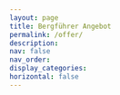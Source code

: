 ```yaml
---
layout: page
title: Bergführer Angebot
permalink: /offer/
description:
nav: false
nav_order:
display_categories:
horizontal: false
---
```


<html>
<head>
  <link rel="stylesheet" type="text/css" href="../projects/css/style.css">
  <style>
    /* CSS styling for the guide image */
    #details-container img {
      max-width: 200px; /* Adjust this value to control the maximum width of the image */
      max-height: 200px; /* Adjust this value to control the maximum height of the image */
    }

    #details-container {
        display: flex;
        flex-wrap: wrap;
        }

        .vertical-container {
            flex: 1;
            max-width: 300px;
            margin: 10px;
            border: 1px solid #ccc;
            padding: 10px;
            display: flex;
            flex-direction: column;
            align-items: center;
            }

        .horizontal-container {
        flex: 1;
        display: flex;
        align-items: center; /* Align the description vertically in the middle */
        margin: 10px;
        padding: 10px;
        }
  </style>
</head>
<body>
    <script>
        // Retrieve the userId from localStorage
        var guide = JSON.parse(localStorage.getItem('selectedMountain'));
        var selectedNumPersons = localStorage.getItem('selectedNumPersons')
    </script>

  <div id="details-container">
    <!-- Offer details will be displayed here -->
  </div>

  <script>
    function displayOfferDetails(guide, selectedNumPersons) {
        var detailsContainer = document.getElementById('details-container');

        // Create a vertical container div for the guide details
        var verticalContainer = document.createElement('div');
        verticalContainer.classList.add('vertical-container');
        detailsContainer.appendChild(verticalContainer);

        // Create a horizontal container div for the description
        var horizontalContainer = document.createElement('div');
        horizontalContainer.classList.add('horizontal-container');
        detailsContainer.appendChild(horizontalContainer);

        // Guide Image
        var guideImage = document.createElement('img');
        guideImage.src = guide.image_url;
        guideImage.alt = guide.name;
        verticalContainer.appendChild(guideImage);

        // Guide Name
        var guideName = document.createElement('p');
        guideName.textContent = guide.name;
        verticalContainer.appendChild(guideName);

        // Now, let's filter the displayed prices based on the selectedNumPersons
        if (selectedNumPersons == 1 && guide.price_one_person !== -1) {
            // Display only the price for 1 person
            var costOne = document.createElement('p');
            costOne.textContent = 'Preis (1 Person): ' + guide.price_one_person + ' EUR';
            verticalContainer.appendChild(costOne);
        } else if (selectedNumPersons == 2 && guide.price_two_person !== -1) {
            // Display only the price for 2 persons
            var costTwo = document.createElement('p');
            costTwo.textContent = 'Preis (2 Personen): ' + guide.price_two_person + ' EUR';
            verticalContainer.appendChild(costTwo);
        } else if (selectedNumPersons == 3 && guide.price_three_person !== -1) {
            // Display only the price for 3 persons
            var costThree = document.createElement('p');
            costThree.textContent = 'Preis (3 Personen): ' + guide.price_three_person + ' EUR';
            verticalContainer.appendChild(costThree);
        } else if (selectedNumPersons == 4 && guide.price_four_person !== -1) {
            // Display only the price for 4 persons
            var costFour = document.createElement('p');
            costFour.textContent = 'Preis (4 Personen): ' + guide.price_four_person + ' EUR';
            verticalContainer.appendChild(costFour);
        }

        // Duration of the Tour
        var numDays = document.createElement('p');
        numDays.textContent = 'Dauer der Tour: ' + guide.days + ' Tage';
        verticalContainer.appendChild(numDays);

        // Hut Inclusion
        var hutIncluded = document.createElement('p');
        hutIncluded.textContent = 'Hütte inklusive: ' + (guide.hut ? 'Ja' : 'Nein');
        verticalContainer.appendChild(hutIncluded);

        var urlButton = document.createElement('button');
        urlButton.textContent = 'Buchen';
        urlButton.style.backgroundColor = 'lightblue';
        urlButton.style.width = '150px'; // Adjust the width as needed
        urlButton.style.height = '40px'; // Adjust the height as needed
        urlButton.addEventListener('click', function() {
            window.open(guide.url, '_blank');
        });
        verticalContainer.appendChild(urlButton);

        // Detailed Description
        var detailed_description = document.createElement('p');
        detailed_description.textContent = guide.detailed_description;
        horizontalContainer.appendChild(detailed_description);
        }


  </script>

  <script>
      window.addEventListener("load", function() {
            displayOfferDetails(guide, selectedNumPersons);
        });
        
    </script>
</body>
</html>
